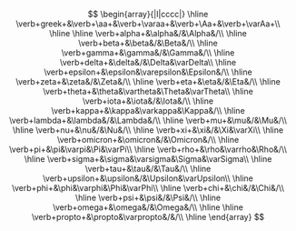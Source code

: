 $$
\begin{array}{|l|cccc|}
\hline
\verb+greek+&\verb+\aa+&\verb+\varaa+&\verb+\Aa+&\verb+\varAa+\\
\hline
\hline
\verb+alpha+&\alpha&/&\Alpha&/\\
\hline
\verb+beta+&\beta&/&\Beta&/\\
\hline
\verb+gamma+&\gamma&/&\Gamma&/\\
\hline
\verb+delta+&\delta&/&\Delta&\varDelta\\
\hline
\verb+epsilon+&\epsilon&\varepsilon&\Epsilon&/\\
\hline
\verb+zeta+&\zeta&/&\Zeta&/\\
\hline
\verb+eta+&\eta&/&\Eta&/\\
\hline
\verb+theta+&\theta&\vartheta&\Theta&\varTheta\\
\hline
\verb+iota+&\iota&/&\Iota&/\\
\hline
\verb+kappa+&\kappa&\varkappa&\Kappa&/\\
\hline
\verb+lambda+&\lambda&/&\Lambda&/\\
\hline
\verb+mu+&\mu&/&\Mu&/\\
\hline
\verb+nu+&\nu&/&\Nu&/\\
\hline
\verb+xi+&\xi&/&\Xi&\varXi\\
\hline
\verb+omicron+&\omicron&/&\Omicron&/\\
\hline
\verb+pi+&\pi&\varpi&\Pi&\varPi\\
\hline
\verb+rho+&\rho&\varrho&\Rho&/\\
\hline
\verb+sigma+&\sigma&\varsigma&\Sigma&\varSigma\\
\hline
\verb+tau+&\tau&/&\Tau&/\\
\hline
\verb+upsilon+&\upsilon&/&\Upsilon&\varUpsilon\\
\hline
\verb+phi+&\phi&\varphi&\Phi&\varPhi\\
\hline
\verb+chi+&\chi&/&\Chi&/\\
\hline
\verb+psi+&\psi&/&\Psi&/\\
\hline
\verb+omega+&\omega&/&\Omega&/\\
\hline
\hline
\verb+propto+&\propto&\varpropto&/&/\\
\hline
\end{array}
$$

